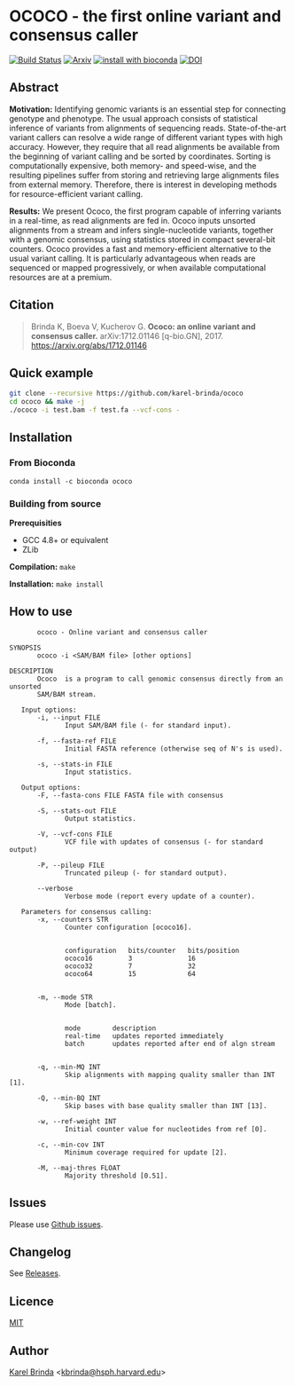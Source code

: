 # OCOCO - the first online variant and consensus caller

[![Build Status](https://travis-ci.org/karel-brinda/ococo.svg?branch=master)](https://travis-ci.org/karel-brinda/ococo)
[![Arxiv](https://img.shields.io/badge/arXiv-1712.01146-green.svg?style=flat)](https://arxiv.org/abs/1712.01146)
[![install with bioconda](https://img.shields.io/badge/install%20with-bioconda-brightgreen.svg?style=flat-square)](https://anaconda.org/bioconda/ococo)
[![DOI](https://zenodo.org/badge/DOI/10.5281/zenodo.1066531.svg)](https://doi.org/10.5281/zenodo.1066531)


## Abstract

**Motivation:** Identifying genomic variants is an essential step for connecting genotype and
phenotype. The usual approach consists of statistical inference of variants
from alignments of sequencing reads. State-of-the-art variant callers can
resolve a wide range of different variant types with high accuracy. However,
they require that all read alignments be available from the beginning of
variant calling and be sorted by coordinates. Sorting is computationally
expensive, both memory- and speed-wise, and the resulting pipelines suffer from
storing and retrieving large alignments files from external memory. Therefore,
there is interest in developing methods for resource-efficient variant calling.

**Results:** We present Ococo, the first program capable of inferring variants in a
real-time, as read alignments are fed in. Ococo inputs unsorted alignments from
a stream and infers single-nucleotide variants, together with a genomic
consensus, using statistics stored in compact several-bit counters. Ococo
provides a fast and memory-efficient alternative to the usual variant calling.
It is particularly advantageous when reads are sequenced or mapped
progressively, or when available computational resources are at a premium.


## Citation

> Brinda K, Boeva V, Kucherov G. **Ococo: an online variant and consensus
> caller.** arXiv:1712.01146 [q-bio.GN], 2017. https://arxiv.org/abs/1712.01146


## Quick example

```bash
git clone --recursive https://github.com/karel-brinda/ococo
cd ococo && make -j
./ococo -i test.bam -f test.fa --vcf-cons -
```

## Installation

### From Bioconda

```
conda install -c bioconda ococo
```

### Building from source

**Prerequisities**

* GCC 4.8+ or equivalent
* ZLib

**Compilation:** ``make``

**Installation:** ``make install``


## How to use

```NAME
       ococo - Online variant and consensus caller

SYNOPSIS
       ococo -i <SAM/BAM file> [other options]

DESCRIPTION
       Ococo  is a program to call genomic consensus directly from an unsorted
       SAM/BAM stream.

   Input options:
       -i, --input FILE
              Input SAM/BAM file (- for standard input).

       -f, --fasta-ref FILE
              Initial FASTA reference (otherwise seq of N's is used).

       -s, --stats-in FILE
              Input statistics.

   Output options:
       -F, --fasta-cons FILE FASTA file with consensus

       -S, --stats-out FILE
              Output statistics.

       -V, --vcf-cons FILE
              VCF file with updates of consensus (- for standard output)

       -P, --pileup FILE
              Truncated pileup (- for standard output).

       --verbose
              Verbose mode (report every update of a counter).

   Parameters for consensus calling:
       -x, --counters STR
              Counter configuration [ococo16].


              configuration   bits/counter   bits/position
              ococo16         3              16
              ococo32         7              32
              ococo64         15             64


       -m, --mode STR
              Mode [batch].


              mode        description
              real-time   updates reported immediately
              batch       updates reported after end of algn stream


       -q, --min-MQ INT
              Skip alignments with mapping quality smaller than INT [1].

       -Q, --min-BQ INT
              Skip bases with base quality smaller than INT [13].

       -w, --ref-weight INT
              Initial counter value for nucleotides from ref [0].

       -c, --min-cov INT
              Minimum coverage required for update [2].

       -M, --maj-thres FLOAT
              Majority threshold [0.51].
```


## Issues

Please use [Github issues](https://github.com/karel-brinda/ococo/issues).


## Changelog

See [Releases](https://github.com/karel-brinda/ococo/releases).


## Licence

[MIT](https://github.com/karel-brinda/ococo/blob/master/LICENSE)


## Author

[Karel Brinda](http://brinda.cz) \<kbrinda@hsph.harvard.edu\>


